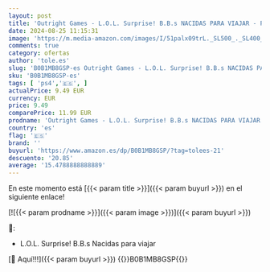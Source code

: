 ```yaml
---
layout: post
title: 'Outright Games - L.O.L. Surprise! B.B.s NACIDAS PARA VIAJAR - PS4'
date: 2024-08-25 11:15:31
image: 'https://m.media-amazon.com/images/I/51palx09trL._SL500_._SL400_.jpg'
comments: true
category: ofertas
author: 'tole.es'
slug: 'B0B1MB8GSP-es Outright Games - L.O.L. Surprise! B.B.s NACIDAS PARA...'
sku: 'B0B1MB8GSP-es'
tags: [ 'ps4','🇪🇸', ]
actualPrice: 9.49 EUR
currency: EUR
price: 9.49
comparePrice: 11.99 EUR
prodname: 'Outright Games - L.O.L. Surprise! B.B.s NACIDAS PARA VIAJAR - PS4'
country: 'es'
flag: '🇪🇸'
brand: ''
buyurl: 'https://www.amazon.es/dp/B0B1MB8GSP/?tag=tolees-21'
descuento: '20.85'
average: '15.4788888888889'
---
```


En este momento está [{{< param title >}}]({{< param buyurl >}}) en el siguiente enlace!

[![{{< param prodname >}}]({{< param image >}})]({{< param buyurl >}})

🔎:

- L.O.L. Surprise! B.B.s Nacidas para viajar

[🛒 Aquí!!!]({{< param buyurl >}})
{{<world>}}B0B1MB8GSP{{</world>}}
